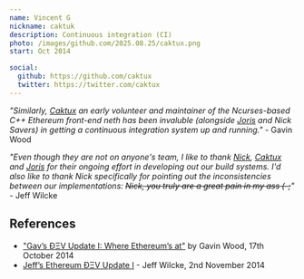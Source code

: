 ```yaml
---
name: Vincent G
nickname: caktuk
description: Continuous integration (CI)
photo: /images/github.com/2025.08.25/caktux.png
start: Oct 2014

social:
  github: https://github.com/caktux
  twitter: https://twitter.com/caktux
---
```


*"Similarly, [Caktux]('/people/vincent-g/') an early volunteer and maintainer of the Ncurses-based C++ Ethereum front-end neth has been invaluble (alongside [Joris]('/people/joris-bontje/') and Nick Savers) in getting a continuous integration system up and running."* - Gavin Wood

*"Even though they are not on anyone's team, I like to thank [Nick]('/people/nick-savers/'), [Caktux]('/people/vincent-g/') and [Joris]('/people/joris-bontje/') for their ongoing effort in developing out our build systems. I'd also like to thank Nick specifically for pointing out the inconsistencies between our implementations: ~~Nick, you truly are a great pain in my ass (-;~~"* - Jeff Wilcke

## References

- ["Gav’s ÐΞV Update I: Where Ethereum’s at"](https://blog.ethereum.org/2014/10/17/gavs-dev-update-ethereums) by Gavin Wood, 17th October 2014
- [Jeff’s Ethereum ÐΞV Update I](https://blog.ethereum.org/2014/11/02/jeffs-ethereum-dev-update) - Jeff Wilcke, 2nd November 2014

